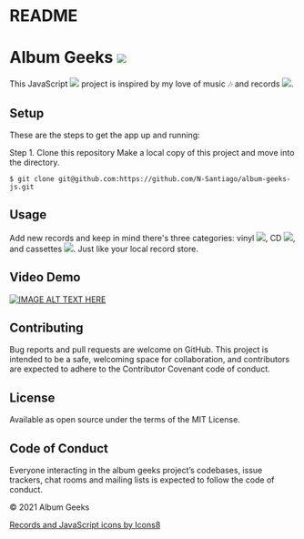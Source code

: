 # README

# Album Geeks <img src="https://img.icons8.com/external-dreamstale-green-shadow-dreamstale/24/000000/external-vinyl-technology-dreamstale-green-shadow-dreamstale.png"/>
This JavaScript <img src="https://img.icons8.com/color/20/000000/javascript--v1.png"/> project is inspired by my love of music :notes: and records <img src="https://img.icons8.com/external-those-icons-lineal-color-those-icons/16/000000/external-vinyl-music-audio-those-icons-lineal-color-those-icons.png"/>. 

## Setup
These are the steps to get the app up and running:

Step 1. Clone this repository Make a local copy of this project and move into the directory.

```$ git clone git@github.com:https://github.com/N-Santiago/album-geeks-js.git``` 

## Usage
Add new records and keep in mind there's three categories: vinyl <img src="https://img.icons8.com/fluency-systems-filled/16/000000/music-record.png"/>, CD <img src="https://img.icons8.com/ios-glyphs/16/000000/cd--v1.png"/>, and cassettes <img src="https://img.icons8.com/external-those-icons-lineal-color-those-icons/16/000000/external-cassette-music-audio-those-icons-lineal-color-those-icons-1.png"/>. Just like your local record store.

## Video Demo

[![IMAGE ALT TEXT HERE](https://img.youtube.com/vi/cpega2gO6as/0.jpg)](https://www.youtube.com/watch?v=cpega2gO6as)


## Contributing
Bug reports and pull requests are welcome on GitHub. This project is intended to be a safe, welcoming space for collaboration, and contributors are expected to adhere to the Contributor Covenant code of conduct.

## License
Available as open source under the terms of the MIT License.

## Code of Conduct
Everyone interacting in the album geeks project’s codebases, issue trackers, chat rooms and mailing lists is expected to follow the code of conduct.

© 2021 Album Geeks

<a href="https://icons8.com/icon/GObamiv1ZJcC/album">Records and JavaScript icons by Icons8</a>
